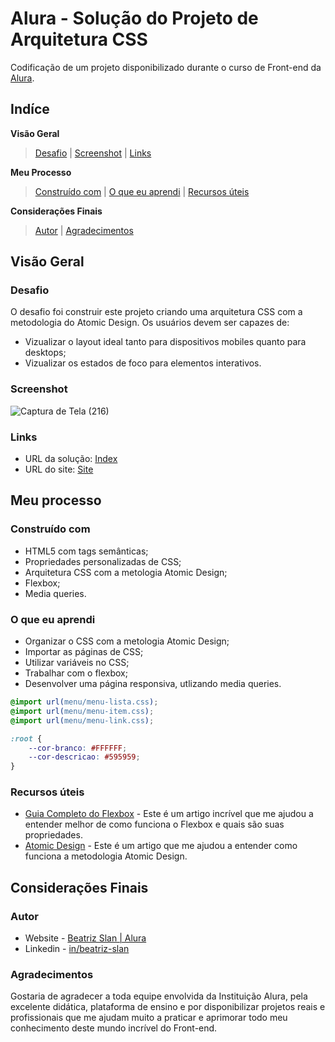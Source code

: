 # Alura - Solução do Projeto de Arquitetura CSS

Codificação de um projeto disponibilizado durante o curso de Front-end da [Alura](https://www.alura.com.br/formacao-front-end).

## Indíce

**Visão Geral**
>[Desafio](#desafio) |
>[Screenshot](#screenshot) |
>[Links](#links)

**Meu Processo**
>[Construído com](#construído-com) | 
>[O que eu aprendi](#o-que-eu-aprendi) | 
>[Recursos úteis](#recursos-úteis)

**Considerações Finais** 
>[Autor](#autor) |
>[Agradecimentos](#agradecimentos)

## Visão Geral

### Desafio

O desafio foi construir este projeto criando uma arquitetura CSS com a metodologia do Atomic Design. Os usuários devem ser capazes de:

- Vizualizar o layout ideal tanto para dispositivos mobiles quanto para desktops;
- Vizualizar os estados de foco para elementos interativos. 

### Screenshot

![Captura de Tela (216)](https://user-images.githubusercontent.com/105252003/183991304-6255a4e0-48e6-4d76-a73c-9b0bc9d541a6.png)

### Links

- URL da solução: [Index](https://github.com/beatrizslan/Projeto-Alura-Arquitetura-CSS/blob/main/docs/index.html)
- URL do site: [Site](https://beatrizslan.github.io/Projeto-Alura-Arquitetura-CSS/)

## Meu processo

### Construído com

- HTML5 com tags semânticas;
- Propriedades personalizadas de CSS;
- Arquitetura CSS com a metologia Atomic Design;
- Flexbox;
- Media queries.

### O que eu aprendi

- Organizar o CSS com a metologia Atomic Design;
- Importar as páginas de CSS;
- Utilizar variáveis no CSS;
- Trabalhar com o flexbox;
- Desenvolver uma página responsiva, utlizando media queries.

```CSS
@import url(menu/menu-lista.css);
@import url(menu/menu-item.css);
@import url(menu/menu-link.css);

:root {
    --cor-branco: #FFFFFF;
    --cor-descricao: #595959;
}
```

### Recursos úteis

- [Guia Completo do Flexbox](https://css-tricks.com/snippets/css/a-guide-to-flexbox/) - Este é um artigo incrível que me ajudou a entender melhor de como funciona o Flexbox e quais são suas propriedades. 
- [Atomic Design](https://vidadeproduto.com.br/atomic-design/) - Este é um artigo que me ajudou a entender como funciona a metodologia Atomic Design.
  

## Considerações Finais

### Autor

- Website - [Beatriz Slan | Alura](https://beatrizslan.github.io/Projeto-Alura-Arquitetura-CSS/)
- Linkedin - [in/beatriz-slan](https://www.linkedin.com/in/beatriz-slan-2324a4173/)


### Agradecimentos

Gostaria de agradecer a toda equipe envolvida da Instituição Alura, pela excelente didática, plataforma de ensino e por disponibilizar projetos reais e profissionais que me ajudam muito a praticar e aprimorar todo meu conhecimento deste mundo incrível do Front-end.  

